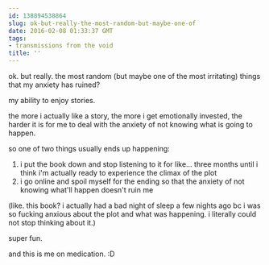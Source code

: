 ```yaml
---
id: 138894538864
slug: ok-but-really-the-most-random-but-maybe-one-of
date: 2016-02-08 01:33:37 GMT
tags:
- transmissions from the void
title: ''
---
```


ok. but really. the most random (but maybe one of the most irritating) things that my anxiety has ruined?

my ability to enjoy stories.

the more i actually like a story, the more i get emotionally invested, the harder it is for me to deal with the anxiety of not knowing what is going to happen.

so one of two things usually ends up happening:

1. i put the book down and stop listening to it for like... three months until i think i'm actually ready to experience the climax of the plot
2. i go online and spoil myself for the ending so that the anxiety of not knowing what'll happen doesn't ruin me

(like. this book? i actually had a bad night of sleep a few nights ago bc i was so fucking anxious about the plot and what was happening. i literally could not stop thinking about it.)

super fun.

and this is me on medication. :D